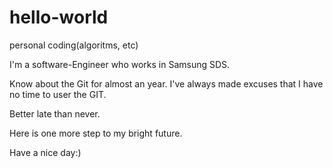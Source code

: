 # hello-world
personal coding(algoritms, etc)

I'm a software-Engineer who works in Samsung SDS.

Know about the Git for almost an year. I've always made excuses that I have no time to user the GIT.

Better late than never.

Here is one more step to my bright future.

Have a nice day:)
